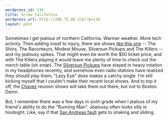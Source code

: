 ```yaml
--- 
wordpress_id: 118
title: Screw California
wordpress_url: http://208.75.86.216/?p=118
layout: post
---
```

Sometimes I get jealous of northern California. Warmer weather. More tech activity. Then adding insult to injury, there are shows <a href="http://tourb.us/show/20003">like this one</a> -- The Shins, The Raconteurs, Modest Mouse, Silversun Pickups and The Killers -- and my jealousy spikes. That might even be worth the $50 ticket price, and with The Killers playing it would leave me plenty of time to check out the merch table (oh <em>snap</em>). The <a href="http://tourb.us/silversunpickups">Silversun Pickups</a> have stayed in heavy rotation in my headphones recently, and somehow even radio stations have realized they should play them; "Lazy Eye" does makes a catchy single. I'm still kicking myself that I couldn't make their recent local shows. And to top it off, the <a href="http://tourb.us/chavez">Chavez</a> reunion shows will take them out there, but not to Boston. Damn.

But, I remember there was a few days in sixth grade when I jealous of my friend's ability to do the "Running Man". Jealousy often looks silly in hindsight. Like, say if that <a href="http://en.wikipedia.org/wiki/San_Andreas_Fault">San Andreas fault</a> gets to shaking and sliding.

